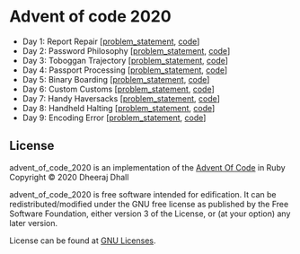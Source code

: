 # Advent of code 2020

* Day 1: Report Repair [[problem_statement](https://github.com/dheerajdhall27/advent_of_code_2020/blob/main/src/Day1/problem_statement), [code](https://github.com/dheerajdhall27/advent_of_code_2020/blob/main/src/Day1/expense_report.rb)]  
* Day 2: Password Philosophy [[problem_statement](https://github.com/dheerajdhall27/advent_of_code_2020/blob/main/src/Day2/problem_statement), [code](https://github.com/dheerajdhall27/advent_of_code_2020/blob/main/src/Day2/valid_password.rb)]
* Day 3: Toboggan Trajectory [[problem_statement](https://github.com/dheerajdhall27/advent_of_code_2020/blob/main/src/Day3/problem_statement), [code](https://github.com/dheerajdhall27/advent_of_code_2020/blob/main/src/Day3/path.rb)]
* Day 4: Passport Processing [[problem_statement](https://github.com/dheerajdhall27/advent_of_code_2020/blob/main/src/Day4/problem_statement), [code](https://github.com/dheerajdhall27/advent_of_code_2020/blob/main/src/Day4/valid_passport.rb)]
* Day 5: Binary Boarding [[problem_statement](https://github.com/dheerajdhall27/advent_of_code_2020/blob/main/src/Day5/problem_statement), [code](https://github.com/dheerajdhall27/advent_of_code_2020/blob/main/src/Day5/seat.rb)]
* Day 6: Custom Customs [[problem_statement](https://github.com/dheerajdhall27/advent_of_code_2020/blob/main/src/Day6/problem_statement), [code](https://github.com/dheerajdhall27/advent_of_code_2020/blob/main/src/Day6/sum_of_counts.rb)]
* Day 7: Handy Haversacks [[problem_statement](https://github.com/dheerajdhall27/advent_of_code_2020/blob/main/src/Day7/problem_statement), [code](https://github.com/dheerajdhall27/advent_of_code_2020/blob/main/src/Day7/sum_of_counts.rb)]
* Day 8: Handheld Halting [[problem_statement](https://github.com/dheerajdhall27/advent_of_code_2020/blob/main/src/Day8/problem_statement), [code](https://github.com/dheerajdhall27/advent_of_code_2020/blob/main/src/Day8/accumulator.rb)]
* Day 9: Encoding Error [[problem_statement](https://github.com/dheerajdhall27/advent_of_code_2020/blob/main/src/Day9/problem_statement), [code](https://github.com/dheerajdhall27/advent_of_code_2020/blob/main/src/Day9/exchange_masking_addition_system.rb)]

## License

advent_of_code_2020 is an implementation of the [Advent Of Code](https://adventofcode.com/) in Ruby
Copyright &copy; 2020 Dheeraj Dhall

advent_of_code_2020 is free software intended for edification. It can be redistributed/modified 
under the GNU free license as published by the Free Software Foundation, either version 3 of the
License, or (at your option) any later version.

License can be found at [GNU Licenses](https://www.gnu.org/licenses/).